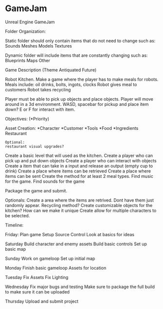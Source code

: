 # GameJam
 Unreal Engine GameJam

Folder Organization:

Static folder should only contain items that do not need to change such as:
Sounds
Meshes
Models
Textures

Dynamic folder will include items that are constantly changing such as:
Blueprints
Maps
Other


Game Description (Theme Antiquated Future)

Robot Kitchen. Make a game where the player has to make meals for robots.
Meals include: oil drinks, bolts, ingots, clocks
Robot gives meal to customers 
Robot takes recycling

Player must be able to pick up objects and place objects.
Player will move around in a 3d environment. WASD, spacebar for pickup and place item down? E or F for interact with item.



Objectives: (*Priority)

Asset Creation:
	*Character
	*Customer
	*Tools
	*Food
	*Ingredients
	Restaurant

	Optional:
	restaurant visual upgrades?

Create a basic level that will used as the kitchen.
Create a player who can pick up and put down objects
Create a player who can interact with objects
Create a item that can take in a input and release an output (empty cup to drink)
Create a place where items can be retrieved
Create a place where items can be sent
Create the method for at least 2 meal types. 
Find music for the game.
Find sounds for the game


Package the game and submit.



Optionals:
	Create a area where the items are retrived. Dont have them just randomly appear. Recycling method?
	Create customizable objects for the kitchen? How can we make it unique
	Create allow for multiple characters to be selected.


Timeline:

Friday:
Plan game
Setup Source Control
Look at basics for ideas

Saturday
Build character and enemy assets
Build basic controls
Set up basic map

Sunday
Work on gameloop
Set up initial map

Monday
Finish basic gameloop
Assets for location

Tuesday
Fix Assets
Fix Lighting

Wednesday
Fix major bugs and testing
Make sure to package the full build to make sure it can be uploaded

Thursday
Upload and submit project
